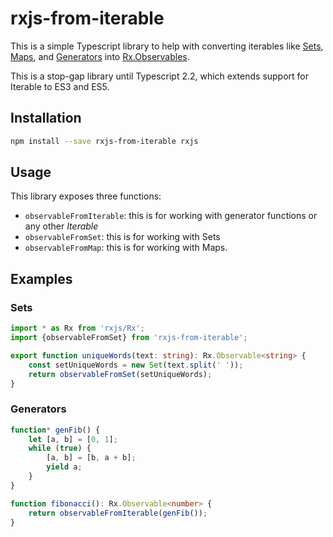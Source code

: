 # rxjs-from-iterable


This is a simple Typescript library to help with converting iterables like [Sets](https://developer.mozilla.org/en-US/docs/Web/JavaScript/Reference/Global_Objects/Set), [Maps](https://developer.mozilla.org/en-US/docs/Web/JavaScript/Reference/Global_Objects/Map), and [Generators](https://developer.mozilla.org/en-US/docs/Web/JavaScript/Reference/Global_Objects/Generator) into [Rx.Observables](http://reactivex.io/rxjs/class/es6/Observable.js~Observable.html).

This is a stop-gap library until Typescript 2.2, which extends support for Iterable to ES3 and ES5.

## Installation
```sh
npm install --save rxjs-from-iterable rxjs
```

## Usage

This library exposes three functions:
- `observableFromIterable`: this is for working with generator functions or any other *Iterable*
- `observableFromSet`: this is for working with Sets
- `observableFromMap`: this is for working with Maps.


## Examples

### Sets

```Typescript
import * as Rx from 'rxjs/Rx';
import {observableFromSet} from 'rxjs-from-iterable';

export function uniqueWords(text: string): Rx.Observable<string> {
    const setUniqueWords = new Set(text.split(' '));
    return observableFromSet(setUniqueWords);
}
```

### Generators

```Typescript
function* genFib() {
    let [a, b] = [0, 1];
    while (true) {
        [a, b] = [b, a + b];
        yield a;
    }
}

function fibonacci(): Rx.Observable<number> {
    return observableFromIterable(genFib());
}
```

